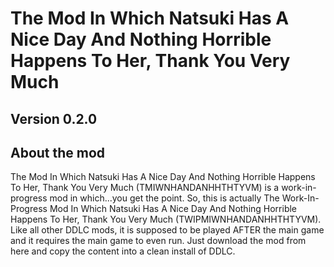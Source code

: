 # The Mod In Which Natsuki Has A Nice Day And Nothing Horrible Happens To Her, Thank You Very Much

## Version 0.2.0

## About the mod

The Mod In Which Natsuki Has A Nice Day And Nothing Horrible Happens To Her, Thank You Very Much
(TMIWNHANDANHHTHTYVM) is a work-in-progress mod in which...you get the point.
So, this is actually The Work-In-Progress Mod In Which Natsuki Has A Nice Day And Nothing Horrible Happens To Her, Thank You Very Much
(TWIPMIWNHANDANHHTHTYVM).
Like all other DDLC mods, it is supposed to be played AFTER the main game and it requires the main game to even run.
Just download the mod from here and copy the content into a clean install of DDLC.
